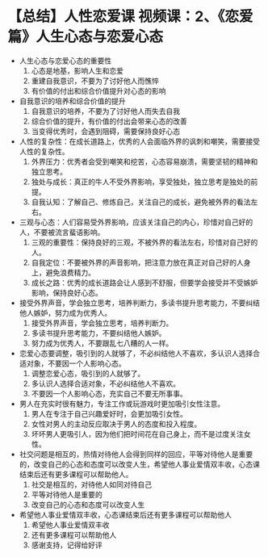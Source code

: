 # 【总结】人性恋爱课 视频课：2、《恋爱篇》人生心态与恋爱心态

-   人生心态与恋爱心态的重要性
    1.  心态是地基，影响人生和恋爱
    2.  重建自我意识，不要为了讨好他人而憔悴
    3.  有价值的付出和综合价值提升对心态的影响
-   自我意识的培养和综合价值的提升
    1.  自我意识的培养，不要为了讨好他人而失去自我
    2.  综合价值的提升，有价值的付出会带来心态的改善
    3.  当变得优秀时，会遇到阻碍，需要保持良好心态
-   人性的复杂性：在成长道路上，优秀的人会面临外界的讽刺和嘲笑，需要接受人性的复杂性。
    1.  外界压力：优秀者会受到嘲笑和挖苦，心态容易崩溃，需要坚韧的精神和独立思考。
    2.  独处与成长：真正的牛人不受外界影响，享受独处，独立思考是独处的前提。
    3.  自我认知：了解自己、修炼自己，关注自己的成长，避免被外界的看法左右。
-   三观与心态：人们容易受外界影响，应该关注自己的内心，珍惜对自己好的人，不要被流言蜚语影响。
    1.  三观的重要性：保持良好的三观，不被外界的看法左右，珍惜对自己好的人。
    2.  自我定位：不要被外界的声音影响，把注意力放在真正对自己好的人身上，避免浪费精力。
    3.  成长之路：优秀的成长道路会让人感到不舒服，但要学会接受并不受嫉妒影响，保持良好心态。
-   接受外界声音，学会独立思考，培养判断力，多读书提升思考能力，不要纠结他人嫉妒，努力成为优秀人。
    1.  接受外界声音，学会独立思考，培养判断力。
    2.  多读书提升思考能力，不要纠结他人嫉妒。
    3.  努力成为优秀人，不要跟乱七八糟的人一样。
-   恋爱心态要调整，吸引到的人就够了，不必纠结他人不喜欢，多认识人选择合适对象，不要因一个人影响心态。
    1.  调整恋爱心态，吸引到的人就够了。
    2.  多认识人选择合适对象，不必纠结他人不喜欢。
    3.  不要因一个人影响心态，充实自己不要无所事事。
-   男人在充实时很有魅力，专注工作或玩游戏时更加吸引女性注意。
    1.  男人在专注于自己兴趣爱好时，会更加吸引女性。
    2.  女性对男人的主动反应取决于男人的态度和投入程度。
    3.  坏坏男人更吸引人，因为他们把时间花在自己身上，而不是过度关注女性。
-   社交问题是相互的，热情对待他人会得到同样的回应，平等对待他人是重要的，改变自己的心态和态度可以改变人生，希望他人事业爱情双丰收，心态课结束后还有更多课程可以帮助他人。
    1.  社交是相互的，对待他人如同对待自己
    2.  平等对待他人是重要的
    3.  改变自己的心态和态度可以改变人生
-   希望他人事业爱情双丰收，心态课结束后还有更多课程可以帮助他人
    1.  希望他人事业爱情双丰收
    2.  还有更多课程可以帮助他人
    3.  感谢支持，记得给好评